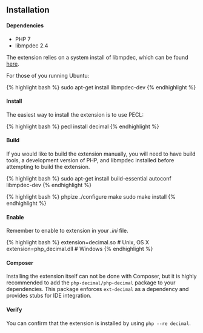 ## Installation

#### Dependencies

- PHP 7
- libmpdec 2.4

The extension relies on a system install of libmpdec, which can be found [here](http://www.bytereef.org/mpdecimal/download.html).

For those of you running Ubuntu:

{% highlight bash %}
sudo apt-get install libmpdec-dev
{% endhighlight %}

#### Install

The easiest way to install the extension is to use PECL:

{% highlight bash %}
pecl install decimal
{% endhighlight %}

#### Build

If you would like to build the extension manually, you will need to have build
tools, a development version of PHP, and libmpdec installed before attempting to build the extension.

{% highlight bash %}
sudo apt-get install build-essential autoconf libmpdec-dev
{% endhighlight %}

{% highlight bash %}
phpize
./configure
make
sudo make install
{% endhighlight %}

#### Enable

Remember to enable to extension in your *.ini* file.

{% highlight bash %}
extension=decimal.so        # Unix, OS X
extension=php_decimal.dll   # Windows
{% endhighlight %}

#### Composer

Installing the extension itself can not be done with Composer, but it is highly
recommended to add the `php-decimal/php-decimal` package to your dependencies. This
package enforces `ext-decimal` as a dependency and provides stubs for IDE integration.

#### Verify

You can confirm that the extension is installed by using `php --re decimal`.
